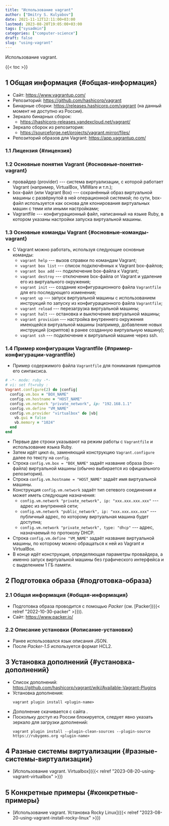 ```yaml
---
title: "Использование vagrant"
author: ["Dmitry S. Kulyabov"]
date: 2021-11-12T12:11:00+03:00
lastmod: 2023-08-20T19:05:00+03:00
tags: ["sysadmin"]
categories: ["computer-science"]
draft: false
slug: "using-vagrant"
---
```


Использование vagrant.

<!--more-->

{{< toc >}}


## <span class="section-num">1</span> Общая информация {#общая-информация}

-   Сайт: <https://www.vagrantup.com/>
-   Репозиторий: <https://github.com/hashicorp/vagrant>
-   Бинарные сборки: <https://releases.hashicorp.com/vagrant> (на данный момент не доступно из России).
-   Зеркало бинарных сборок:
    -   <https://hashicorp-releases.yandexcloud.net/vagrant/>
-   Зеркало сборок из репозитория:
    -   <https://sourceforge.net/projects/vagrant.mirror/files/>
-   Репозиторий образов для Vagrant: <https://app.vagrantup.com/>


### <span class="section-num">1.1</span> Лицензия {#лицензия}


### <span class="section-num">1.2</span> Основные понятия Vagrant {#основные-понятия-vagrant}

-   провайдер (provider) --- система виртуализации, с которой работает Vagrant (например, VirtualBox, VMWare и т.п.);
-   box-файл (или Vagrant Box) --- сохранённый образ виртуальной машины с развёрнутой в ней операционной системой; по сути, box-файл используется как основа для клонирования виртуальных машин с теми или иными настройками;
-   Vagrantfile --- конфигурационный файл, написанный на языке Ruby, в котором указаны настройки запуска виртуальной машины.


### <span class="section-num">1.3</span> Основные команды Vagrant {#основные-команды-vagrant}

-   С Vagrant можно работать, используя следующие основные команды:
    -   `vagrant help` --- вызов справки по командам Vagrant;
    -   `vagrant box list` --- список подключённых к Vagrant box-файлов;
    -   `vagrant box add` --- подключение box-файла к Vagrant;
    -   `vagrant destroy` --- отключение box-файла от Vagrant и удаление его из виртуального окружения;
    -   `vagrant init` --- создание <span class="org-target" id="org-target-----------"></span> конфигурационного файла `Vagrantfile` для его последующего изменения;
    -   `vagrant up` --- запуск виртуальной машины с использованием инструкций по запуску из конфигурационного файла `Vagrantfile`;
    -   `vagrant reload` --- перезагрузка виртуальной машины;
    -   `vagrant halt` --- остановка и выключение виртуальной машины;
    -   `vagrant provision` --- настройка внутреннего окружения имеющейся виртуальной машины (например, добавление новых инструкций (скриптов) в ранее созданную виртуальную машину);
    -   `vagrant ssh` --- подключение к виртуальной машине через ssh.


### <span class="section-num">1.4</span> Пример конфигурации Vagrantfile {#пример-конфигурации-vagrantfile}

-   Пример содержимого файла `Vagrantfile` для понимания принципов его синтаксиса.

<!--listend-->

```ruby
# -*- mode: ruby -*-
# vi: set ft=ruby :
Vagrant.configure(2) do |config|
  config.vm.box = "BOX_NAME"
  config.vm.hostname = "HOST_NAME"
  config.vm.network "private_network", ip: "192.168.1.1"
  config.vm.define "VM_NAME"
  config.vm.provider "virtualbox" do |vb|
    vb.gui = false
    vb.memory = "1024"
  end
end
```

-   Первые две строки указывают на режим работы с `Vagrantfile` и использование языка Ruby.
-   Затем идёт цикл `do`, заменяющий конструкцию `Vagrant.configure` далее по тексту на `config`.
-   Строка `config.vm.box = "BOX_NAME"` задаёт название образа (box-файла) виртуальной машины (обычно выбирается из официального репозитория).
-   Строка `config.vm.hostname = "HOST_NAME"` задаёт имя виртуальной машины.
-   Конструкция `config.vm.network` задаёт тип сетевого соединения и может иметь следующие назначения:
    -   `config.vm.network "private_network", ip: "xxx.xxx.xxx.xxx"` --- адрес из внутренней сети;
    -   `config.vm.network "public_network", ip: "xxx.xxx.xxx.xxx"` --- публичный адрес, по которому виртуальная машина будет доступна;
    -   `config.vm.network "private_network", type: "dhcp"` --- адрес, назначаемый по протоколу DHCP.
-   Строка `config.vm.define "VM_NAME"` задаёт название виртуальной машины, по которому можно обращаться к ней из Vagrant и VirtualBox.
-   В конце идёт конструкция, определяющая параметры провайдера, а именно запуск виртуальной машины без графического интерфейса и с выделением 1 ГБ памяти.


## <span class="section-num">2</span> Подготовка образа {#подготовка-образа}


### <span class="section-num">2.1</span> Общая информация {#общая-информация}

-   Подготовка образа проводится с помощью _Packer_ (см. [Packer]({{< relref "2022-10-30-packer" >}})).
-   Сайт: <https://www.packer.io/>


### <span class="section-num">2.2</span> Описание установки {#описание-установки}

-   Ранее использовался язык описания JSON.
-   После _Packer-1.5_ используется формат HCL2.


## <span class="section-num">3</span> Установка дополнений {#установка-дополнений}

-   Список дополнений: <https://github.com/hashicorp/vagrant/wiki/Available-Vagrant-Plugins>
-   Установка дополнения:
    ```shell
    vagrant plugin install <plugin-name>
    ```
-   Дополнение скачивается с сайта .
-   Поскольку доступ из России блокируется, следует явно указать зеркало для загрузки дополнений:
    ```shell
    vagrant plugin install --plugin-clean-sources --plugin-source https://rubygems.org <plugin-name>
    ```


## <span class="section-num">4</span> Разные системы виртуализации {#разные-системы-виртуализации}

-   [Использование vagrant. Virtualbox]({{< relref "2023-08-20-using-vagrant-virtualbox" >}})


## <span class="section-num">5</span> Конкретные примеры {#конкретные-примеры}

-   [Использование vagrant. Установка Rocky Linux]({{< relref "2023-08-20-using-vagrant-install-rocky-linux" >}})
